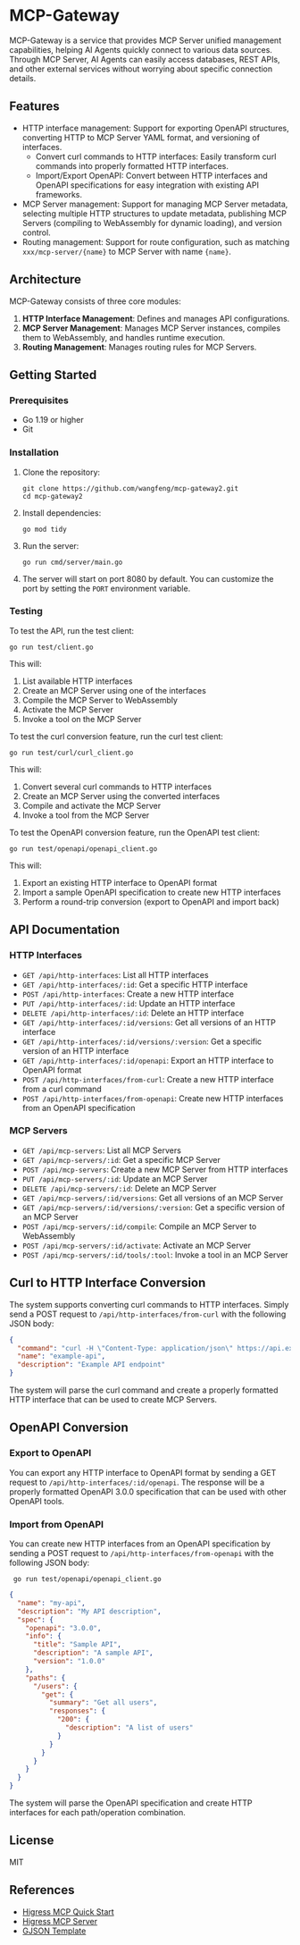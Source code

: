 # MCP-Gateway

MCP-Gateway is a service that provides MCP Server unified management capabilities, helping AI Agents quickly connect to various data sources. Through MCP Server, AI Agents can easily access databases, REST APIs, and other external services without worrying about specific connection details.

## Features

- HTTP interface management: Support for exporting OpenAPI structures, converting HTTP to MCP Server YAML format, and versioning of interfaces.
  - Convert curl commands to HTTP interfaces: Easily transform curl commands into properly formatted HTTP interfaces.
  - Import/Export OpenAPI: Convert between HTTP interfaces and OpenAPI specifications for easy integration with existing API frameworks.
- MCP Server management: Support for managing MCP Server metadata, selecting multiple HTTP structures to update metadata, publishing MCP Servers (compiling to WebAssembly for dynamic loading), and version control.
- Routing management: Support for route configuration, such as matching `xxx/mcp-server/{name}` to MCP Server with name `{name}`.

## Architecture

MCP-Gateway consists of three core modules:

1. **HTTP Interface Management**: Defines and manages API configurations.
2. **MCP Server Management**: Manages MCP Server instances, compiles them to WebAssembly, and handles runtime execution.
3. **Routing Management**: Manages routing rules for MCP Servers.

## Getting Started

### Prerequisites

- Go 1.19 or higher
- Git

### Installation

1. Clone the repository:
   ```
   git clone https://github.com/wangfeng/mcp-gateway2.git
   cd mcp-gateway2
   ```

2. Install dependencies:
   ```
   go mod tidy
   ```

3. Run the server:
   ```
   go run cmd/server/main.go
   ```

4. The server will start on port 8080 by default. You can customize the port by setting the `PORT` environment variable.

### Testing

To test the API, run the test client:

```
go run test/client.go
```

This will:
1. List available HTTP interfaces
2. Create an MCP Server using one of the interfaces
3. Compile the MCP Server to WebAssembly
4. Activate the MCP Server
5. Invoke a tool on the MCP Server

To test the curl conversion feature, run the curl test client:

```
go run test/curl/curl_client.go
```

This will:
1. Convert several curl commands to HTTP interfaces
2. Create an MCP Server using the converted interfaces
3. Compile and activate the MCP Server
4. Invoke a tool from the MCP Server

To test the OpenAPI conversion feature, run the OpenAPI test client:

```
go run test/openapi/openapi_client.go
```

This will:
1. Export an existing HTTP interface to OpenAPI format
2. Import a sample OpenAPI specification to create new HTTP interfaces
3. Perform a round-trip conversion (export to OpenAPI and import back)

## API Documentation

### HTTP Interfaces

- `GET /api/http-interfaces`: List all HTTP interfaces
- `GET /api/http-interfaces/:id`: Get a specific HTTP interface
- `POST /api/http-interfaces`: Create a new HTTP interface
- `PUT /api/http-interfaces/:id`: Update an HTTP interface
- `DELETE /api/http-interfaces/:id`: Delete an HTTP interface
- `GET /api/http-interfaces/:id/versions`: Get all versions of an HTTP interface
- `GET /api/http-interfaces/:id/versions/:version`: Get a specific version of an HTTP interface
- `GET /api/http-interfaces/:id/openapi`: Export an HTTP interface to OpenAPI format
- `POST /api/http-interfaces/from-curl`: Create a new HTTP interface from a curl command
- `POST /api/http-interfaces/from-openapi`: Create new HTTP interfaces from an OpenAPI specification

### MCP Servers

- `GET /api/mcp-servers`: List all MCP Servers
- `GET /api/mcp-servers/:id`: Get a specific MCP Server
- `POST /api/mcp-servers`: Create a new MCP Server from HTTP interfaces
- `PUT /api/mcp-servers/:id`: Update an MCP Server
- `DELETE /api/mcp-servers/:id`: Delete an MCP Server
- `GET /api/mcp-servers/:id/versions`: Get all versions of an MCP Server
- `GET /api/mcp-servers/:id/versions/:version`: Get a specific version of an MCP Server
- `POST /api/mcp-servers/:id/compile`: Compile an MCP Server to WebAssembly
- `POST /api/mcp-servers/:id/activate`: Activate an MCP Server
- `POST /api/mcp-servers/:id/tools/:tool`: Invoke a tool in an MCP Server

## Curl to HTTP Interface Conversion

The system supports converting curl commands to HTTP interfaces. Simply send a POST request to `/api/http-interfaces/from-curl` with the following JSON body:

```json
{
  "command": "curl -H \"Content-Type: application/json\" https://api.example.com/resource",
  "name": "example-api",
  "description": "Example API endpoint"
}
```

The system will parse the curl command and create a properly formatted HTTP interface that can be used to create MCP Servers.

## OpenAPI Conversion

### Export to OpenAPI

You can export any HTTP interface to OpenAPI format by sending a GET request to `/api/http-interfaces/:id/openapi`. The response will be a properly formatted OpenAPI 3.0.0 specification that can be used with other OpenAPI tools.

### Import from OpenAPI

You can create new HTTP interfaces from an OpenAPI specification by sending a POST request to `/api/http-interfaces/from-openapi` with the following JSON body:
```shell
 go run test/openapi/openapi_client.go
```
```json
{
  "name": "my-api",
  "description": "My API description",
  "spec": {
    "openapi": "3.0.0",
    "info": {
      "title": "Sample API",
      "description": "A sample API",
      "version": "1.0.0"
    },
    "paths": {
      "/users": {
        "get": {
          "summary": "Get all users",
          "responses": {
            "200": {
              "description": "A list of users"
            }
          }
        }
      }
    }
  }
}
```

The system will parse the OpenAPI specification and create HTTP interfaces for each path/operation combination.

## License

MIT

## References

- [Higress MCP Quick Start](https://higress.cn/ai/mcp-quick-start/)
- [Higress MCP Server](https://higress.cn/ai/mcp-server/)
- [GJSON Template](https://github.com/higress-group/gjson_template) 